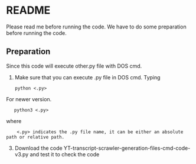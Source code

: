 # README
Please read me before running the code.
We have to do some preparation before running the code.
## Preparation
Since this code will execute other.py file with DOS cmd.
1. Make sure that you can execute .py file in DOS cmd. Typing 
    
       python <.py>
  
For newer version.

       python3 <.py>
  
where 
        
        <.py> indicates the .py file name, it can be either an absolute path or relative path.

3. Download the code YT-transcript-scrawler-generation-files-cmd-code-v3.py and test it to check the code

